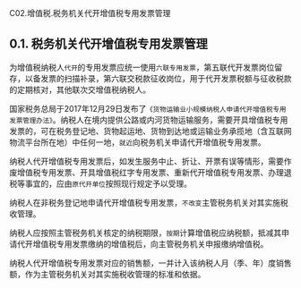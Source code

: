 C02.增值税.税务机关代开增值税专用发票管理

## 0.1. 税务机关代开增值税专用发票管理

为增值税纳税人`代开`的专用发票应统一使用`六联专用发票`，第五联代开发票岗位留存，以备发票的扫描补录，第六联交税款征收岗位，用于代开发票税额与征收税款的定期核对，其他联次交增值税纳税人。

国家税务总局于2017年12月29日发布了`《货物运输业小规模纳税人申请代开增值税专用发票管理办法》`。纳税人在境内提供公路或内河货物运输服务，需要开具增值税专用发票的，可在税务登记地、货物起运地、货物到达地或运输业务承揽地（含互联网物流平台所在地）中任何一地，`就近`向税务机关申请代开增值税专用发票。

纳税人代开增值税专用发票后，如发生服务中止、折让、开票有误等情形，需要作废增值税专用发票、开具增值税红字专用发票、重新代开增值税专用发票、办理退税等事宜的，应由`原代开单位`按照现行规定予以受理。

纳税人在非税务登记地申请代开增值税专用发票，`不改变`主管税务机关对其实施税收管理。

纳税人应按照主管税务机关核定的纳税期限，`按期`计算增值税应纳税额，抵减其申请代开增值税专用发票缴纳的增值税后，向主管税务机关申报缴纳增值税。

纳税人代开增值税专用发票对应的销售额，一并计入该纳税人月（季、年）度销售额，作为主管税务机关对其实施税收管理的标准和依据。
